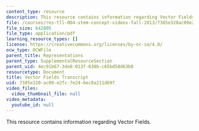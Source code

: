```yaml
---
content_type: resource
description: This resource contains information regarding Vector Fields.
file: /courses/res-tll-004-stem-concept-videos-fall-2013/7385e320ac09e2fc7e246ec8a211d697_MITRES_TLL-004F13_VectrFie.pdf
file_size: 642805
file_type: application/pdf
learning_resource_types: []
license: https://creativecommons.org/licenses/by-nc-sa/4.0/
ocw_type: OCWFile
parent_title: Representations
parent_type: SupplementalResourceSection
parent_uid: 4ec91b67-3de8-013f-630b-c65bd58d63b0
resourcetype: Document
title: Vector Fields Transcript
uid: 7385e320-ac09-e2fc-7e24-6ec8a211d697
video_files:
  video_thumbnail_file: null
video_metadata:
  youtube_id: null
---
```

This resource contains information regarding Vector Fields.